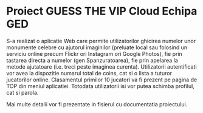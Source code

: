 # Proiect GUESS THE VIP Cloud Echipa GED

S-a realizat o aplicatie Web care permite utilizatorilor ghicirea numelor unor monumente celebre cu ajutorul imaginilor (preluate local sau folosind un serviciu online precum Flickr ori Instagram ori Google Photos), fie prin tastarea directa a numelor (gen Spanzuratoarea), fie prin apelarea la metode ajutatoare (i.e. treci peste imaginea curenta). Utilizatorii autentificati vor avea la dispozitie numarul total de coins, cat si o lista a tuturor jucatorilor online.
Clasamentul primilor 10 jucatori va fi prezent pe pagina de TOP din meniul aplicatiei. Totodata utilizatorii isi vor putea schimba profilul, cat si parola.

Mai multe detalii vor fi prezentate in fisierul cu documentatia proiectului.
